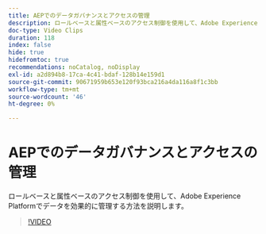 ```yaml
---
title: AEPでのデータガバナンスとアクセスの管理
description: ロールベースと属性ベースのアクセス制御を使用して、Adobe Experience Platformでデータを効果的に管理する方法を説明します。
doc-type: Video Clips
duration: 118
index: false
hide: true
hidefromtoc: true
recommendations: noCatalog, noDisplay
exl-id: a2d894b8-17ca-4c41-bdaf-128b14e159d1
source-git-commit: 90671959b653e120f93bca216a4da116a8f1c3bb
workflow-type: tm+mt
source-wordcount: '46'
ht-degree: 0%

---
```


# AEPでのデータガバナンスとアクセスの管理

ロールベースと属性ベースのアクセス制御を使用して、Adobe Experience Platformでデータを効果的に管理する方法を説明します。

<!-- 62_S601_3442532_118_managing-data-governance-and-access-in-aep -->
>[!VIDEO](https://video.tv.adobe.com/v/3458316/?learn=on&enablevpops=true)
